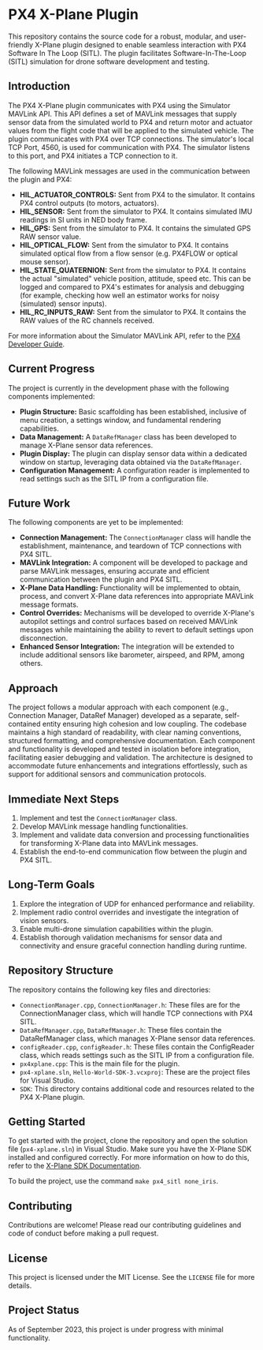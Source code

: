 # PX4 X-Plane Plugin

This repository contains the source code for a robust, modular, and user-friendly X-Plane plugin designed to enable seamless interaction with PX4 Software In The Loop (SITL). The plugin facilitates Software-In-The-Loop (SITL) simulation for drone software development and testing.

## Introduction

The PX4 X-Plane plugin communicates with PX4 using the Simulator MAVLink API. This API defines a set of MAVLink messages that supply sensor data from the simulated world to PX4 and return motor and actuator values from the flight code that will be applied to the simulated vehicle. The plugin communicates with PX4 over TCP connections. The simulator's local TCP Port, 4560, is used for communication with PX4. The simulator listens to this port, and PX4 initiates a TCP connection to it.

The following MAVLink messages are used in the communication between the plugin and PX4:

- **HIL_ACTUATOR_CONTROLS:** Sent from PX4 to the simulator. It contains PX4 control outputs (to motors, actuators).
- **HIL_SENSOR:** Sent from the simulator to PX4. It contains simulated IMU readings in SI units in NED body frame.
- **HIL_GPS:** Sent from the simulator to PX4. It contains the simulated GPS RAW sensor value.
- **HIL_OPTICAL_FLOW:** Sent from the simulator to PX4. It contains simulated optical flow from a flow sensor (e.g. PX4FLOW or optical mouse sensor).
- **HIL_STATE_QUATERNION:** Sent from the simulator to PX4. It contains the actual "simulated" vehicle position, attitude, speed etc. This can be logged and compared to PX4's estimates for analysis and debugging (for example, checking how well an estimator works for noisy (simulated) sensor inputs).
- **HIL_RC_INPUTS_RAW:** Sent from the simulator to PX4. It contains the RAW values of the RC channels received.

For more information about the Simulator MAVLink API, refer to the [PX4 Developer Guide](https://docs.px4.io/main/en/simulation/).

## Current Progress

The project is currently in the development phase with the following components implemented:

- **Plugin Structure:** Basic scaffolding has been established, inclusive of menu creation, a settings window, and fundamental rendering capabilities.
- **Data Management:** A `DataRefManager` class has been developed to manage X-Plane sensor data references.
- **Plugin Display:** The plugin can display sensor data within a dedicated window on startup, leveraging data obtained via the `DataRefManager`.
- **Configuration Management:** A configuration reader is implemented to read settings such as the SITL IP from a configuration file.

## Future Work

The following components are yet to be implemented:

- **Connection Management:** The `ConnectionManager` class will handle the establishment, maintenance, and teardown of TCP connections with PX4 SITL.
- **MAVLink Integration:** A component will be developed to package and parse MAVLink messages, ensuring accurate and efficient communication between the plugin and PX4 SITL.
- **X-Plane Data Handling:** Functionality will be implemented to obtain, process, and convert X-Plane data references into appropriate MAVLink message formats.
- **Control Overrides:** Mechanisms will be developed to override X-Plane's autopilot settings and control surfaces based on received MAVLink messages while maintaining the ability to revert to default settings upon disconnection.
- **Enhanced Sensor Integration:** The integration will be extended to include additional sensors like barometer, airspeed, and RPM, among others.

## Approach

The project follows a modular approach with each component (e.g., Connection Manager, DataRef Manager) developed as a separate, self-contained entity ensuring high cohesion and low coupling. The codebase maintains a high standard of readability, with clear naming conventions, structured formatting, and comprehensive documentation. Each component and functionality is developed and tested in isolation before integration, facilitating easier debugging and validation. The architecture is designed to accommodate future enhancements and integrations effortlessly, such as support for additional sensors and communication protocols.

## Immediate Next Steps

1. Implement and test the `ConnectionManager` class.
2. Develop MAVLink message handling functionalities.
3. Implement and validate data conversion and processing functionalities for transforming X-Plane data into MAVLink messages.
4. Establish the end-to-end communication flow between the plugin and PX4 SITL.

## Long-Term Goals

1. Explore the integration of UDP for enhanced performance and reliability.
2. Implement radio control overrides and investigate the integration of vision sensors.
3. Enable multi-drone simulation capabilities within the plugin.
4. Establish thorough validation mechanisms for sensor data and connectivity and ensure graceful connection handling during runtime.

## Repository Structure

The repository contains the following key files and directories:

- `ConnectionManager.cpp`, `ConnectionManager.h`: These files are for the ConnectionManager class, which will handle TCP connections with PX4 SITL.
- `DataRefManager.cpp`, `DataRefManager.h`: These files contain the DataRefManager class, which manages X-Plane sensor data references.
- `configReader.cpp`, `configReader.h`: These files contain the ConfigReader class, which reads settings such as the SITL IP from a configuration file.
- `px4xplane.cpp`: This is the main file for the plugin.
- `px4-xplane.sln`, `Hello-World-SDK-3.vcxproj`: These are the project files for Visual Studio.
- `SDK`: This directory contains additional code and resources related to the PX4 X-Plane plugin.

## Getting Started

To get started with the project, clone the repository and open the solution file (`px4-xplane.sln`) in Visual Studio. Make sure you have the X-Plane SDK installed and configured correctly. For more information on how to do this, refer to the [X-Plane SDK Documentation](https://developer.x-plane.com/sdk/plugin-sdk-documents/).

To build the project, use the command `make px4_sitl none_iris`.

## Contributing

Contributions are welcome! Please read our contributing guidelines and code of conduct before making a pull request.

## License

This project is licensed under the MIT License. See the `LICENSE` file for more details.

## Project Status

As of September 2023, this project is under progress with minimal functionality.
